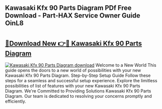 ## Kawasaki Kfx 90 Parts Diagram PDf Free Download - Part-HAX Service Owner Guide OinL8

# <h2><a href="http://dfkg0jl.blite.top/?on=Kawasaki+Kfx+90+Parts+Diagram">🔗Download New 👉🔴 Kawasaki Kfx 90 Parts Diagram</a></h2>

[![Kawasaki Kfx 90 Parts Diagram download](https://i.imgur.com/lujVjoI.png)](http://dfkg0jl.blite.top/?on=Kawasaki+Kfx+90+Parts+Diagram)
Welcome to a New World This guide opens the doors to a new world of possibilities with your new Kawasaki Kfx 90 Parts Diagram. Step-by-Step Setup Guide Follow these steps for a seamless and successful setup experience. Explore the limitless possibilities of list of features with your new Kawasaki Kfx 90 Parts Diagram. We're Committed to Providing Solutions Kawasaki Kfx 90 Parts Diagram. Our team is dedicated to resolving your concerns promptly and efficiently.

